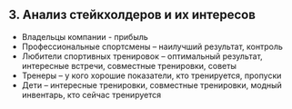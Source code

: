 
## 3.	Анализ стейкхолдеров и их интересов
* Владельцы компании - прибыль
* Профессиональные спортсмены – наилучший результат, контроль 
* Любители спортивных тренировок – оптимальный результат, интересные встречи, совместные тренировки, советы
* Тренеры – у кого хорошие показатели, кто тренируется, пропуски 
* Дети – интересные тренировки, совместные тренировки, модный инвентарь, кто сейчас тренируется



